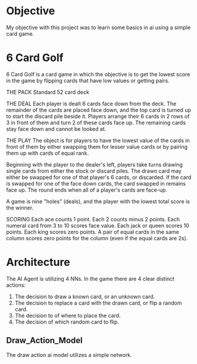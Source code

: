 
# Objective
My objective with this project was to learn some basics in ai using a simple card game.

# 6 Card Golf
6 Card Golf is a card game in which the objective is to get the lowest score in the game by flipping cards that have low values or getting pairs.

THE PACK
Standard 52 card deck

THE DEAL
Each player is dealt 6 cards face down from the deck. The remainder of the cards are placed face down, and the top card is turned up to start the discard pile beside it. Players arrange their 6 cards in 2 rows of 3 in front of them and turn 2 of these cards face up. The remaining cards stay face down and cannot be looked at.

THE PLAY
The object is for players to have the lowest value of the cards in front of them by either swapping them for lesser value cards or by pairing them up with cards of equal rank.

Beginning with the player to the dealer's left, players take turns drawing single cards from either the stock or discard piles. The drawn card may either be swapped for one of that player's 6 cards, or discarded. If the card is swapped for one of the face down cards, the card swapped in remains face up. The round ends when all of a player's cards are face-up.

A game is nine "holes" (deals), and the player with the lowest total score is the winner.

SCORING
Each ace counts 1 point.
Each 2 counts minus 2 points.
Each numeral card from 3 to 10 scores face value.
Each jack or queen scores 10 points.
Each king scores zero points.
A pair of equal cards in the same column scores zero points for the column (even if the equal cards are 2s).

# Architecture
The AI Agent is utilizing 4 NNs. In the game there are 4 clear distinct actions:
1. The decision to draw a known card, or an unknown card.
2. The decision to replace a card with the drawn card, or flip a random card.
3. The decision to of where to place the card.
4. The decision of which random card to flip.

## Draw_Action_Model
The draw action ai model utilizes a simple network.

```py
```
